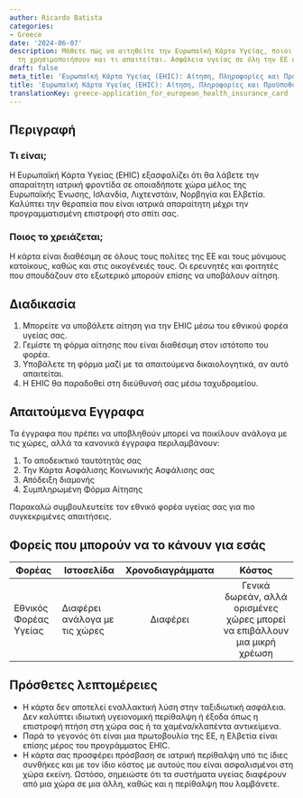 ```yaml
---
author: Ricardo Batista
categories:
- Greece
date: '2024-06-07'
description: Μάθετε πώς να αιτηθείτε την Ευρωπαϊκή Κάρτα Υγείας, ποιοι μπορούν να
  τη χρησιμοποιήσουν και τι απαιτείται. Ασφάλεια υγείας σε όλη την ΕΕ και πέρα!
draft: false
meta_title: 'Ευρωπαϊκή Κάρτα Υγείας (EHIC): Αίτηση, Πληροφορίες και Προϋποθέσεις'
title: 'Ευρωπαϊκή Κάρτα Υγείας (EHIC): Αίτηση, Πληροφορίες και Προϋποθέσεις'
translationKey: greece-application_for_european_health_insurance_card
---
```




## Περιγραφή
### Τι είναι;
Η Ευρωπαϊκή Κάρτα Υγείας (EHIC) εξασφαλίζει ότι θα λάβετε την απαραίτητη ιατρική φροντίδα σε οποιαδήποτε χώρα μέλος της Ευρωπαϊκής Ένωσης, Ισλανδία, Λιχτενστάιν, Νορβηγία και Ελβετία. Καλύπτει την θεραπεία που είναι ιατρικά απαραίτητη μέχρι την προγραμματισμένη επιστροφή στο σπίτι σας.
### Ποιος το χρειάζεται;
Η κάρτα είναι διαθέσιμη σε όλους τους πολίτες της ΕΕ και τους μόνιμους κατοίκους, καθώς και στις οικογένειές τους. Οι ερευνητές και φοιτητές που σπουδάζουν στο εξωτερικό μπορούν επίσης να υποβάλουν αίτηση.

## Διαδικασία
1. Μπορείτε να υποβάλετε αίτηση για την EHIC μέσω του εθνικού φορέα υγείας σας.
2. Γεμίστε τη φόρμα αίτησης που είναι διαθέσιμη στον ιστότοπο του φορέα.
3. Υποβάλετε τη φόρμα μαζί με τα απαιτούμενα δικαιολογητικά, αν αυτό απαιτείται.
4. Η EHIC θα παραδοθεί στη διεύθυνσή σας μέσω ταχυδρομείου.

## Απαιτούμενα Εγγραφα
Τα έγγραφα που πρέπει να υποβληθούν μπορεί να ποικίλουν ανάλογα με τις χώρες, αλλά τα κανονικά έγγραφα περιλαμβάνουν:
1. Το αποδεικτικό ταυτότητάς σας
2. Την Κάρτα Ασφάλισης Κοινωνικής Ασφάλισης σας
3. Απόδειξη διαμονής
4. Συμπληρωμένη Φόρμα Αίτησης

Παρακαλώ συμβουλευτείτε τον εθνικό φορέα υγείας σας για πιο συγκεκριμένες απαιτήσεις.

## Φορείς που μπορούν να το κάνουν για εσάς

| Φορέας        |     Ιστοσελίδα    |     Χρονοδιαγράμματα    |       Κόστος      |
| --------------- | --------------- |  :-------------: | :-------------: |
| Εθνικός Φορέας Υγείας|  Διαφέρει ανάλογα με τις χώρες    |      Διαφέρει      |        Γενικά δωρεάν, αλλά ορισμένες χώρες μπορεί να επιβάλλουν μια μικρή χρέωση     |

## Πρόσθετες λεπτομέρειες
- Η κάρτα δεν αποτελεί εναλλακτική λύση στην ταξιδιωτική ασφάλεια. Δεν καλύπτει ιδιωτική υγειονομική περίθαλψη ή έξοδα όπως η επιστροφή πτήση στη χώρα σας ή τα χαμένα/κλαπέντα αντικείμενα.
- Παρά το γεγονός ότι είναι μια πρωτοβουλία της ΕΕ, η Ελβετία είναι επίσης μέρος του προγράμματος EHIC.
- Η κάρτα σας προσφέρει πρόσβαση σε ιατρική περίθαλψη υπό τις ίδιες συνθήκες και με τον ίδιο κόστος με αυτούς που είναι ασφαλισμένοι στη χώρα εκείνη. Ωστόσο, σημειώστε ότι τα συστήματα υγείας διαφέρουν από μια χώρα σε μια άλλη, καθώς και η περίθαλψη που λαμβάνετε.